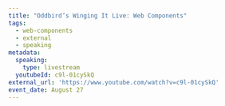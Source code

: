```yaml
---
title: "Oddbird’s Winging It Live: Web Components"
tags:
  - web-components
  - external
  - speaking
metadata:
  speaking:
    type: livestream
  youtubeId: c9l-01cySkQ
external_url: 'https://www.youtube.com/watch?v=c9l-01cySkQ'
event_date: August 27
---
```

